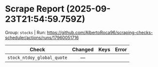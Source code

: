 # Scrape Report (2025-09-23T21:54:59.759Z)

Group: `stocks`  |  Run: https://github.com/AlbertoRoca96/scraping-checks-scheduler/actions/runs/17960051716

| Check | Changed | Keys | Error |
|---|:---:|:--|:--|
| `stock_ntdoy_global_quote` | — |  |  |

